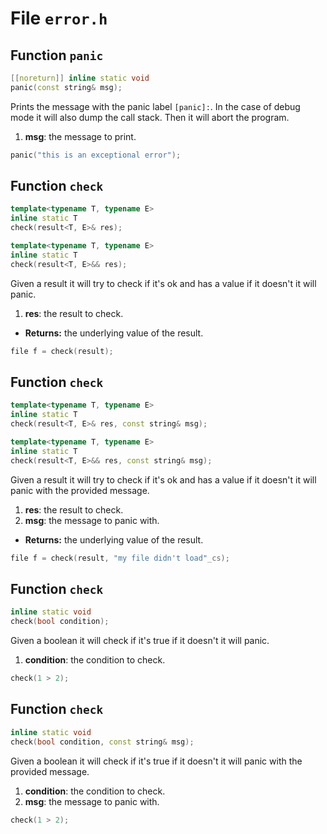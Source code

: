 # File `error.h`

## Function `panic`
```C++
[[noreturn]] inline static void
panic(const string& msg);
```
Prints the message with the panic label `[panic]:`. In the case of debug mode it will also dump the call stack. Then it will abort the program.

1. **msg**: the message to print.

```C++
panic("this is an exceptional error");
```


## Function `check`
```C++
template<typename T, typename E>
inline static T
check(result<T, E>& res);

template<typename T, typename E>
inline static T
check(result<T, E>&& res);
```
Given a result it will try to check if it's ok and has a value if it doesn't it will panic.

1. **res**: the result to check.

- **Returns:** the underlying value of the result.

```C++
file f = check(result);
```


## Function `check`
```C++
template<typename T, typename E>
inline static T
check(result<T, E>& res, const string& msg);

template<typename T, typename E>
inline static T
check(result<T, E>&& res, const string& msg);
```
Given a result it will try to check if it's ok and has a value if it doesn't it will panic with the provided message.

1. **res**: the result to check.
2. **msg**: the message to panic with.

- **Returns:** the underlying value of the result.

```C++
file f = check(result, "my file didn't load"_cs);
```


## Function `check`
```C++
inline static void
check(bool condition);
```
Given a boolean it will check if it's true if it doesn't it will panic.

1. **condition**: the condition to check.

```C++
check(1 > 2);
```


## Function `check`
```C++
inline static void
check(bool condition, const string& msg);
```
Given a boolean it will check if it's true if it doesn't it will panic with the provided message.

1. **condition**: the condition to check.
2. **msg**: the message to panic with.

```C++
check(1 > 2);
```